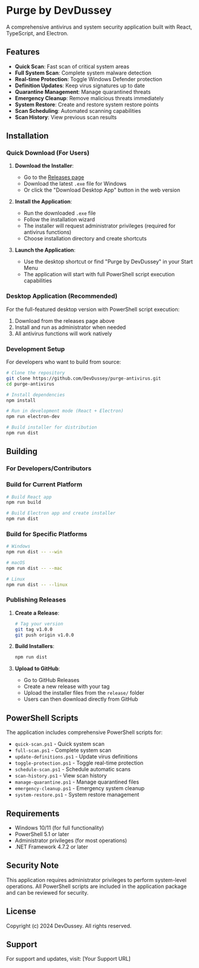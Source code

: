 # Purge by DevDussey

A comprehensive antivirus and system security application built with React, TypeScript, and Electron.

## Features

- **Quick Scan**: Fast scan of critical system areas
- **Full System Scan**: Complete system malware detection
- **Real-time Protection**: Toggle Windows Defender protection
- **Definition Updates**: Keep virus signatures up to date
- **Quarantine Management**: Manage quarantined threats
- **Emergency Cleanup**: Remove malicious threats immediately
- **System Restore**: Create and restore system restore points
- **Scan Scheduling**: Automated scanning capabilities
- **Scan History**: View previous scan results

## Installation

### Quick Download (For Users)

1. **Download the Installer**:
   - Go to the [Releases page](https://github.com/DevDussey/purge-antivirus/releases/latest)
   - Download the latest `.exe` file for Windows
   - Or click the "Download Desktop App" button in the web version

2. **Install the Application**:
   - Run the downloaded `.exe` file
   - Follow the installation wizard
   - The installer will request administrator privileges (required for antivirus functions)
   - Choose installation directory and create shortcuts

3. **Launch the Application**:
   - Use the desktop shortcut or find "Purge by DevDussey" in your Start Menu
   - The application will start with full PowerShell script execution capabilities

### Desktop Application (Recommended)

For the full-featured desktop version with PowerShell script execution:
1. Download from the releases page above
2. Install and run as administrator when needed
3. All antivirus functions will work natively

### Development Setup

For developers who want to build from source:

```bash
# Clone the repository
git clone https://github.com/DevDussey/purge-antivirus.git
cd purge-antivirus

# Install dependencies
npm install

# Run in development mode (React + Electron)
npm run electron-dev

# Build installer for distribution
npm run dist
```

## Building

### For Developers/Contributors

### Build for Current Platform
```bash
# Build React app
npm run build

# Build Electron app and create installer
npm run dist
```

### Build for Specific Platforms
```bash
# Windows
npm run dist -- --win

# macOS
npm run dist -- --mac

# Linux
npm run dist -- --linux
```

### Publishing Releases

1. **Create a Release**:
   ```bash
   # Tag your version
   git tag v1.0.0
   git push origin v1.0.0
   ```

2. **Build Installers**:
   ```bash
   npm run dist
   ```

3. **Upload to GitHub**:
   - Go to GitHub Releases
   - Create a new release with your tag
   - Upload the installer files from the `release/` folder
   - Users can then download directly from GitHub

## PowerShell Scripts

The application includes comprehensive PowerShell scripts for:

- `quick-scan.ps1` - Quick system scan
- `full-scan.ps1` - Complete system scan
- `update-definitions.ps1` - Update virus definitions
- `toggle-protection.ps1` - Toggle real-time protection
- `schedule-scan.ps1` - Schedule automatic scans
- `scan-history.ps1` - View scan history
- `manage-quarantine.ps1` - Manage quarantined files
- `emergency-cleanup.ps1` - Emergency system cleanup
- `system-restore.ps1` - System restore management

## Requirements

- Windows 10/11 (for full functionality)
- PowerShell 5.1 or later
- Administrator privileges (for most operations)
- .NET Framework 4.7.2 or later

## Security Note

This application requires administrator privileges to perform system-level operations. All PowerShell scripts are included in the application package and can be reviewed for security.

## License

Copyright (c) 2024 DevDussey. All rights reserved.

## Support

For support and updates, visit: [Your Support URL]